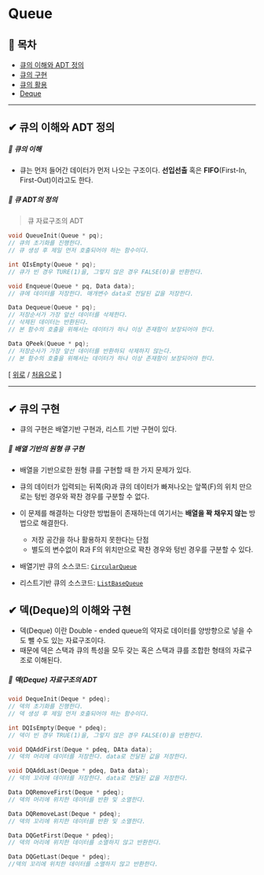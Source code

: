 ﻿# Queue
## 📝 목차
- [큐의 이해와 ADT 정의](https://github.com/choisb/Study-DataStructure/tree/master/06_Queue#-큐의-이해와-ADT-정의)
- [큐의 구현](https://github.com/choisb/Study-DataStructure/tree/master/06_Queue#-큐의-구현)
- [큐의 활용](https://github.com/choisb/Study-DataStructure/tree/master/06_Queue#-큐의-활용)
- [Deque](https://github.com/choisb/Study-DataStructure/tree/master/06_Queue#-deque)
___

## ✔ 큐의 이해와 ADT 정의
##### 📍 큐의 이해
- 큐는 먼저 들어간 데이터가 먼저 나오는 구조이다. **선입선출** 혹은 **FIFO**(First-In, First-Out)이라고도 한다.


##### 📍 큐 ADT의 정의
> 큐 자료구조의 ADT
```c
void QueueInit(Queue * pq);
// 큐의 초기화를 진행한다.
// 큐 생성 후 제일 먼저 호출되어야 하는 함수이다.

int QIsEmpty(Queue * pq);
// 큐가 빈 경우 TURE(1)을, 그렇지 않은 경우 FALSE(0)을 반환한다.

void Enqueue(Queue * pq, Data data);
// 큐에 데이터를 저장한다. 매개변수 data로 전달된 값을 저장한다.

Data Dequeue(Queue * pq);
// 저장순서가 가장 앞선 데이터를 삭제한다.
// 삭제된 데이터는 반환된다.
// 본 함수의 호출을 위해서는 데이터가 하나 이상 존재함이 보장되어야 한다.

Data QPeek(Queue * pq);
// 저장순사가 가장 앞선 데이터를 반환하되 삭제하지 않는다.
// 본 함수의 호출을 위해서는 데이터가 하나 이상 존재함이 보장되어야 한다.
```

[
[위로](https://github.com/choisb/Study-DataStructure/tree/master/06_Queue#Queue) 
/ 
[처음으로](https://github.com/choisb/Study-DataStructure/blob/master/README.md#data-structure)
]
___

## ✔ 큐의 구현
- 큐의 구현은 배열기반 구현과, 리스트 기반 구현이 있다.

##### 📍 배열 기반의 원형 큐 구현
- 배열을 기반으로한 원형 큐를 구현할 때 한 가지 문제가 있다.

- 큐의 데이터가 입력되는 뒤쪽(R)과 큐의 데이터가 빠져나오는 앞쪽(F)의 위치 만으로는
 텅빈 경우와 꽉찬 경우를 구분할 수 없다.

- 이 문제를 해결하는 다양한 방법들이 존재하는데 여기서는 **배열을 꽉 채우지 않는** 방법으로 해결한다.
  - 저장 공간을 하나 활용하지 못한다는 단점
  - 별도의 변수없이 R과 F의 위치만으로 꽉찬 경우와 텅빈 경우를 구분할 수 있다.

- 배열기반 큐의 소스코드: [`CircularQueue`](https://github.com/choisb/Study-DataStructure/tree/master/06_Queue/CircularQueue)

- 리스트기반 큐의 소스코드: [`ListBaseQueue`](https://github.com/choisb/Study-DataStructure/tree/master/06_Queue/ListBaseQueue)

## ✔ 덱(Deque)의 이해와 구현

- 덱(Deque) 이란 Double - ended queue의 약자로 데이터를 양방향으로 넣을 수도 뺄 수도 있는 자료구조이다.
- 때문에 덱은 스택과 큐의 특성을 모두 갖는 혹은 스택과 큐를 조합한 형태의 자료구조로 이해된다.

##### 📍 덱(Deque) 자료구조의 ADT
```c
void DequeInit(Deque * pdeq);
// 덱의 초기화를 진행한다.
// 덱 생성 후 제일 먼저 호출되어야 하는 함수이다.

int DQIsEmpty(Deque * pdeq);
// 덱이 빈 경우 TRUE(1)을, 그렇지 않은 경우 FALSE(0)을 반환한다.

void DQAddFirst(Deque * pdeq, DAta data);
// 덱의 머리에 데이터를 저장한다. data로 전달된 값을 저장한다.

void DQAddLast(Deque * pdeq, Data data);
// 덱의 꼬리에 데이터를 저장한다. data로 전달된 값을 저장한다.

Data DQRemoveFirst(Deque * pdeq);
// 덱의 머리에 위치한 데이터를 반환 및 소멸한다.

Data DQRemoveLast(Deque * pdeq);
// 덱의 꼬리에 위치한 데이터를 반환 및 소멸한다.

Data DQGetFirst(Deque * pdeq);
// 덱의 머리에 위치한 데이터를 소멸하지 않고 반환한다.

Data DQGetLast(Deque * pdeq);
//덱의 꼬리에 위치한 데이터를 소멸하지 않고 반환한다.
```